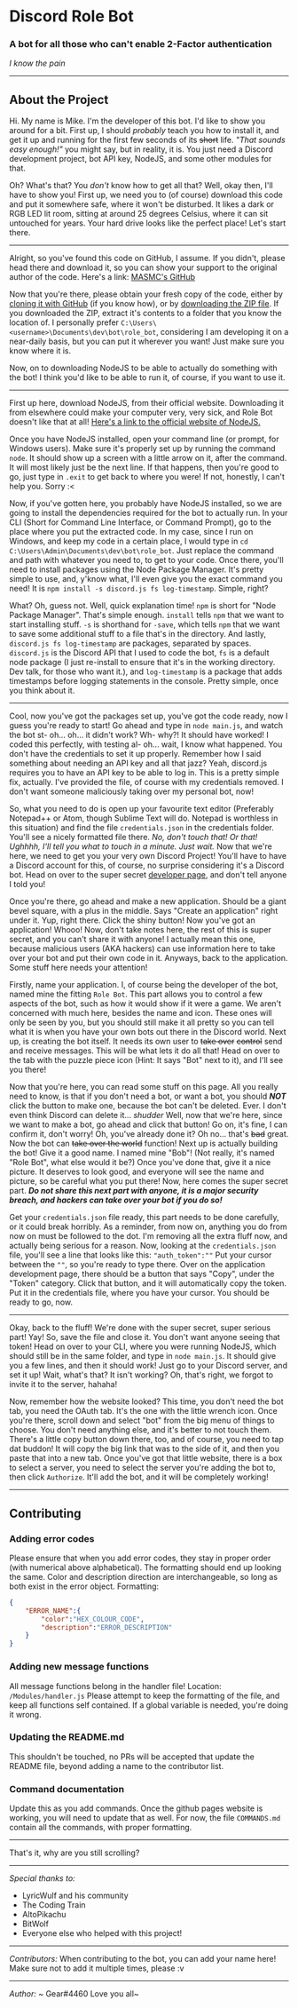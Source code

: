 # Discord Role Bot
### A bot for all those who can't enable 2-Factor authentication
*I know the pain*

--------------------

## About the Project

Hi. My name is Mike. I'm the developer of this bot. I'd like to show you around for a bit. First up, I should *probably* teach you how to install it, and get it up and running for the first few seconds of its ~~short~~ life.
*"That sounds easy enough!"* you might say, but in reality, it is. You just need a Discord development project, bot API key, NodeJS, and some other modules for that.

Oh? What's that? You *don't* know how to get all that? Well, okay then, I'll have to show you!
First up, we need you to (of course) download this code and put it somewhere safe, where it won't be disturbed. It likes a dark or RGB LED lit room, sitting at around 25 degrees Celsius, where it can sit untouched for years. Your hard drive looks like the perfect place! Let's start there.

--------------------

Alright, so you've found this code on GitHub, I assume. If you didn't, please head there and download it, so you can show your support to the original author of the code. Here's a link: [MASMC's GitHub](http://github.com/MASMC/role_bot)

Now that you're there, please obtain your fresh copy of the code, either by [cloning it with GitHub](https://github.com/MASMC/role_bot.git) (if you know how), or by [downloading the ZIP file](https://github.com/MASMC/role_bot/archive/master.zip). If you downloaded the ZIP, extract it's contents to a folder that you know the location of. I personally prefer `C:\Users\<username>\Documents\dev\bot\role_bot`, considering I am developing it on a near-daily basis, but you can put it wherever you want! Just make sure you know where it is.

Now, on to downloading NodeJS to be able to actually do something with the bot! I think you'd like to be able to run it, of course, if you want to use it.

--------------------

First up here, download NodeJS, from their official website. Downloading it from elsewhere could make your computer very, very sick, and Role Bot doesn't like that at all! [Here's a link to the official website of NodeJS.](http://nodejs.org/)

Once you have NodeJS installed, open your command line (or prompt, for Windows users). Make sure it's properly set up by running the command `node`. It should show up a screen with a little arrow on it, after the command. It will most likely just be the next line. If that happens, then you're good to go, just type in `.exit` to get back to where you were! If not, honestly, I can't help you. Sorry :<

Now, if you've gotten here, you probably have NodeJS installed, so we are going to install the dependencies required for the bot to actually run. In your CLI (Short for Command Line Interface, or Command Prompt), go to the place where you put the extracted code. In my case, since I run on Windows, and keep my code in a certain place, I would type in `cd C:\Users\Admin\Documents\dev\bot\role_bot`. Just replace the command and path with whatever you need to, to get to your code.
Once there, you'll need to install packages using the Node Package Manager. It's pretty simple to use, and, y'know what, I'll even give you the exact command you need! It is `npm install -s discord.js fs log-timestamp`. Simple, right?

What? Oh, guess not. Well, quick explanation time! `npm` is short for "Node Package Manager". That's simple enough. `install` tells `npm` that we want to start installing stuff. `-s` is shorthand for `-save`, which tells `npm` that we want to save some additional stuff to a file that's in the directory. And lastly, `discord.js fs log-timestamp` are packages, separated by spaces. `discord.js` is the Discord API that I used to code the bot, `fs` is a default node package (I just re-install to ensure that it's in the working directory. Dev talk, for those who want it.), and `log-timestamp` is a package that adds timestamps before logging statements in the console. Pretty simple, once you think about it.

--------------------

Cool, now you've got the packages set up, you've got the code ready, now I guess you're ready to start! Go ahead and type in `node main.js`, and watch the bot st- oh... oh... it didn't work? Wh- why?! It should have worked! I coded this perfectly, with testing al- oh... wait, I know what happened. You don't have the credentials to set it up properly. Remember how I said something about needing an API key and all that jazz? Yeah, discord.js requires you to have an API key to be able to log in. This is a pretty simple fix, actually. I've provided the file, of course with my credentials removed. I don't want someone maliciously taking over my personal bot, now!

So, what you need to do is open up your favourite text editor (Preferably Notepad++ or Atom, though Sublime Text will do. Notepad is worthless in this situation) and find the file `credentials.json` in the credentials folder. You'll see a nicely formatted file there. *No, don't touch that! Or that! Ughhhh, I'll tell you what to touch in a minute. Just wait.* Now that we're here, we need to get you your very own Discord Project! You'll have to have a Discord account for this, of course, no surprise considering it's a Discord bot. Head on over to the super secret [developer page](http://discordapp.com/developers/applications), and don't tell anyone I told you!

Once you're there, go ahead and make a new application. Should be a giant bevel square, with a plus in the middle. Says "Create an application" right under it. Yup, right there. Click the shiny button! Now you've got an application! Whooo! Now, don't take notes here, the rest of this is super secret, and you can't share it with anyone! I actually mean this one, because malicious users (AKA hackers) can use information here to take over your bot and put their own code in it. Anyways, back to the application. Some stuff here needs your attention!

Firstly, name your application. I, of course being the developer of the bot, named mine the fitting `Role Bot`. This part allows you to control a few aspects of the bot, such as how it would show if it were a game. We aren't concerned with much here, besides the name and icon. These ones will only be seen by you, but you should still make it all pretty so you can tell what it is when you have your own bots out there in the Discord world.
Next up, is creating the bot itself. It needs its own user to ~~take over~~ ~~control~~ send and receive messages. This will be what lets it do all that! Head on over to the tab with the puzzle piece icon (Hint: It says "Bot" next to it), and I'll see you there!

Now that you're here, you can read some stuff on this page. All you really need to know, is that if you don't need a bot, or want a bot, you should ***NOT*** click the button to make one, because the bot can't be deleted. Ever. I don't even think Discord can delete it... *shudder*
Well, now that we're here, since we want to make a bot, go ahead and click that button! Go on, it's fine, I can confirm it, don't worry! Oh, you've already done it? Oh no... that's ~~bad~~ great. Now the bot can ~~take over the world~~ function! Next up is actually building the bot! Give it a good name. I named mine "Bob"! (Not really, it's named "Role Bot", what else would it be?) Once you've done that, give it a nice picture. It deserves to look good, and everyone will see the name and picture, so be careful what you put there!
Now, here comes the super secret part. ***Do not share this next part with anyone, it is a major security breach, and hackers can take over your bot if you do so!***

Get your `credentials.json` file ready, this part needs to be done carefully, or it could break horribly. As a reminder, from now on, anything you do from now on must be followed to the dot. I'm removing all the extra fluff now, and actually being serious for a reason. Now, looking at the `credentials.json` file, you'll see a line that looks like this: `"auth_token":""`
Put your cursor between the `""`, so you're ready to type there. Over on the application development page, there should be a button that says "Copy", under the "Token" category. Click that button, and it will automatically copy the token. Put it in the credentials file, where you have your cursor. You should be ready to go, now.

--------------------

Okay, back to the fluff! We're done with the super secret, super serious part! Yay!
So, save the file and close it. You don't want anyone seeing that token! Head on over to your CLI, where you were running NodeJS, which should still be in the same folder, and type in `node main.js`. It should give you a few lines, and then it should work! Just go to your Discord server, and set it up! Wait, what's that?
It isn't working? Oh, that's right, we forgot to invite it to the server, hahaha!

Now, remember how the website looked? This time, you don't need the bot tab, you need the OAuth tab. It's the one with the little wrench icon. Once you're there, scroll down and select "bot" from the big menu of things to choose. You don't need anything else, and it's better to not touch them. There's a little copy button down there, too, and of course, you need to tap dat buddon! It will copy the big link that was to the side of it, and then you paste that into a new tab. Once you've got that little website, there is a box to select a server, you need to select the server you're adding the bot to, then click `Authorize`. It'll add the bot, and it will be completely working!

--------------------

## Contributing

### Adding error codes
Please ensure that when you add error codes, they stay in proper order (with numerical above alphabetical). The formatting should end up looking the same. Color and description direction are interchangeable, so long as both exist in the error object. Formatting:
```JSON
{
    "ERROR_NAME":{
        "color":"HEX_COLOUR_CODE",
        "description":"ERROR_DESCRIPTION"
    }
}
```

### Adding new message functions
All message functions belong in the handler file! Location: `/Modules/handler.js`
Please attempt to keep the formatting of the file, and keep all functions self contained. If a global variable is needed, you're doing it wrong.

### Updating the README.md
This shouldn't be touched, no PRs will be accepted that update the README file, beyond adding a name to the contributor list.

### Command documentation
Update this as you add commands. Once the github pages website is working, you will need to update that as well. For now, the file `COMMANDS.md` contain all the commands, with proper formatting.

--------------------

That's it, why are you still scrolling?

--------------------

*Special thanks to:*
- LyricWulf and his community
- The Coding Train
- AltoPikachu
- BitWolf
- Everyone else who helped with this project!

--------------------

*Contributors:*
When contributing to the bot, you can add your name here! Make sure not to add it multiple times, please :v

--------------------

*Author:*
~ Gear#4460
Love you all~
